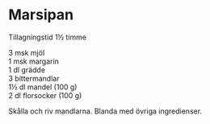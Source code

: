 # Marsipan

Tillagningstid 1½ timme 

3 msk mjöl
<br>1 msk margarin
<br>1 dl grädde
<br>3 bittermandlar
<br>1½ dl mandel (100 g)
<br>2 dl florsocker (100 g)

Skålla och riv mandlarna. Blanda med övriga ingredienser.
